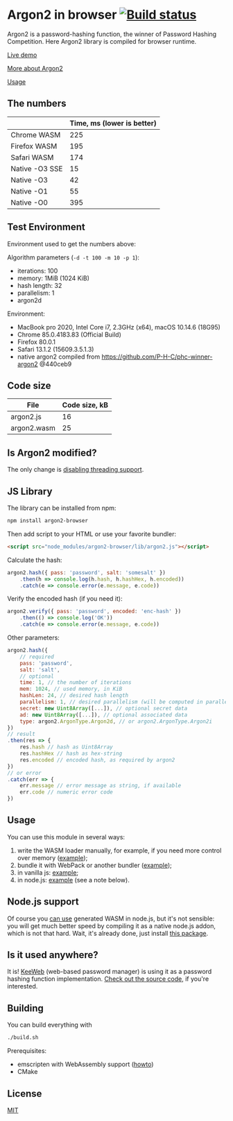 # Argon2 in browser [![Build status](https://travis-ci.org/antelle/argon2-browser.svg?branch=master)](https://travis-ci.org/antelle/argon2-browser)

Argon2 is a password-hashing function, the winner of Password Hashing Competition. Here Argon2 library is compiled for browser runtime.

[Live demo](https://antelle.github.io/argon2-browser)

[More about Argon2](https://github.com/P-H-C/phc-winner-argon2)

[Usage](#usage)

## The numbers

|                | Time, ms (lower is better) |
|----------------|----------------------------|
| Chrome WASM    | 225                        |
| Firefox WASM   | 195                        |
| Safari WASM    | 174                        |
| Native -O3 SSE |  15                        |
| Native -O3     |  42                        |
| Native -O1     |  55                        |
| Native -O0     | 395                        |

## Test Environment

Environment used to get the numbers above:

Algorithm parameters (`-d -t 100 -m 10 -p 1`):
- iterations: 100
- memory: 1MiB (1024 KiB)
- hash length: 32
- parallelism: 1
- argon2d

Environment:

- MacBook pro 2020, Intel Core i7, 2.3GHz (x64), macOS 10.14.6 (18G95)
- Chrome 85.0.4183.83 (Official Build)
- Firefox 80.0.1
- Safari 13.1.2 (15609.3.5.1.3)
- native argon2 compiled from https://github.com/P-H-C/phc-winner-argon2 @440ceb9

## Code size

| File        | Code size, kB |
|-------------|---------------|
| argon2.js   | 16            |
| argon2.wasm | 25            |

## Is Argon2 modified?

The only change is [disabling threading support](https://github.com/antelle/argon2-browser/commit/4b8950395c8c03a888ba6f417a4001458cdd3231).

## JS Library

The library can be installed from npm:
```bash
npm install argon2-browser
```

Then add script to your HTML or use your favorite bundler:
```html
<script src="node_modules/argon2-browser/lib/argon2.js"></script>
```

Calculate the hash:
```javascript
argon2.hash({ pass: 'password', salt: 'somesalt' })
    .then(h => console.log(h.hash, h.hashHex, h.encoded))
    .catch(e => console.error(e.message, e.code))
```

Verify the encoded hash (if you need it):
```javascript
argon2.verify({ pass: 'password', encoded: 'enc-hash' })
    .then(() => console.log('OK'))
    .catch(e => console.error(e.message, e.code))
```

Other parameters:
```javascript
argon2.hash({
    // required
    pass: 'password',
    salt: 'salt',
    // optional
    time: 1, // the number of iterations
    mem: 1024, // used memory, in KiB
    hashLen: 24, // desired hash length
    parallelism: 1, // desired parallelism (will be computed in parallel only for PNaCl)
    secret: new Uint8Array([...]), // optional secret data
    ad: new Uint8Array([...]), // optional associated data
    type: argon2.ArgonType.Argon2d, // or argon2.ArgonType.Argon2i
})
// result
.then(res => {
    res.hash // hash as Uint8Array
    res.hashHex // hash as hex-string
    res.encoded // encoded hash, as required by argon2
})
// or error
.catch(err => {
    err.message // error message as string, if available
    err.code // numeric error code
})
```

## Usage

You can use this module in several ways: 

1. write the WASM loader manually, for example, if you need more control over memory ([example](docs/js/calc.js));
2. bundle it with WebPack or another bundler ([example](examples/webpack));
3. in vanilla js: [example](examples/vanilla);
4. in node.js: [example](examples/node) (see a note below).

## Node.js support

Of course you [can use](examples/node) generated WASM in node.js, but it's not sensible: you will get much better speed by compiling it as a native node.js addon, which is not that hard. Wait, it's already done, just install [this package](https://github.com/ranisalt/node-argon2).

## Is it used anywhere?

It is! [KeeWeb](https://github.com/keeweb/keeweb) (web-based password manager) is using it as a password hashing function implementation.
[Check out the source code](https://github.com/keeweb/keeweb/blob/develop/app/scripts/util/kdbxweb/kdbxweb-init.js#L11), if you're interested.

## Building

You can build everything with
```bash
./build.sh
```

Prerequisites:
- emscripten with WebAssembly support ([howto](http://webassembly.org/getting-started/developers-guide/))
- CMake

## License

[MIT](https://opensource.org/licenses/MIT)
